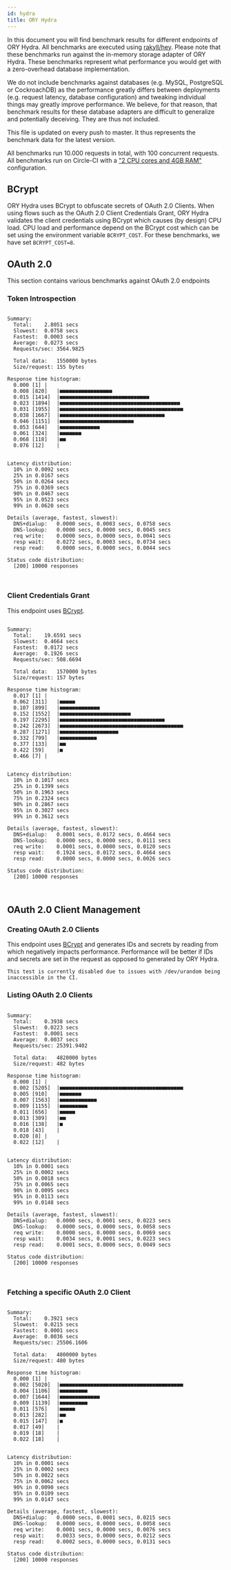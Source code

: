 ```yaml
---
id: hydra
title: ORY Hydra
---
```


In this document you will find benchmark results for different endpoints of ORY
Hydra. All benchmarks are executed using
[rakyll/hey](https://github.com/rakyll/hey). Please note that these benchmarks
run against the in-memory storage adapter of ORY Hydra. These benchmarks
represent what performance you would get with a zero-overhead database
implementation.

We do not include benchmarks against databases (e.g. MySQL, PostgreSQL or
CockroachDB) as the performance greatly differs between deployments (e.g.
request latency, database configuration) and tweaking individual things may
greatly improve performance. We believe, for that reason, that benchmark results
for these database adapters are difficult to generalize and potentially
deceiving. They are thus not included.

This file is updated on every push to master. It thus represents the benchmark
data for the latest version.

All benchmarks run 10.000 requests in total, with 100 concurrent requests. All
benchmarks run on Circle-CI with a
["2 CPU cores and 4GB RAM"](https://support.circleci.com/hc/en-us/articles/360000489307-Why-do-my-tests-take-longer-to-run-on-CircleCI-than-locally-)
configuration.

## BCrypt

ORY Hydra uses BCrypt to obfuscate secrets of OAuth 2.0 Clients. When using
flows such as the OAuth 2.0 Client Credentials Grant, ORY Hydra validates the
client credentials using BCrypt which causes (by design) CPU load. CPU load and
performance depend on the BCrypt cost which can be set using the environment
variable `BCRYPT_COST`. For these benchmarks, we have set `BCRYPT_COST=8`.

## OAuth 2.0

This section contains various benchmarks against OAuth 2.0 endpoints

### Token Introspection

```

Summary:
  Total:	2.8051 secs
  Slowest:	0.0758 secs
  Fastest:	0.0003 secs
  Average:	0.0273 secs
  Requests/sec:	3564.9825

  Total data:	1550000 bytes
  Size/request:	155 bytes

Response time histogram:
  0.000 [1]	|
  0.008 [820]	|■■■■■■■■■■■■■■■■■
  0.015 [1414]	|■■■■■■■■■■■■■■■■■■■■■■■■■■■■■
  0.023 [1894]	|■■■■■■■■■■■■■■■■■■■■■■■■■■■■■■■■■■■■■■■
  0.031 [1955]	|■■■■■■■■■■■■■■■■■■■■■■■■■■■■■■■■■■■■■■■■
  0.038 [1667]	|■■■■■■■■■■■■■■■■■■■■■■■■■■■■■■■■■■
  0.046 [1151]	|■■■■■■■■■■■■■■■■■■■■■■■■
  0.053 [644]	|■■■■■■■■■■■■■
  0.061 [324]	|■■■■■■■
  0.068 [118]	|■■
  0.076 [12]	|


Latency distribution:
  10% in 0.0092 secs
  25% in 0.0167 secs
  50% in 0.0264 secs
  75% in 0.0369 secs
  90% in 0.0467 secs
  95% in 0.0523 secs
  99% in 0.0620 secs

Details (average, fastest, slowest):
  DNS+dialup:	0.0000 secs, 0.0003 secs, 0.0758 secs
  DNS-lookup:	0.0000 secs, 0.0000 secs, 0.0045 secs
  req write:	0.0000 secs, 0.0000 secs, 0.0041 secs
  resp wait:	0.0272 secs, 0.0003 secs, 0.0734 secs
  resp read:	0.0000 secs, 0.0000 secs, 0.0044 secs

Status code distribution:
  [200]	10000 responses



```

### Client Credentials Grant

This endpoint uses [BCrypt](#bcrypt).

```

Summary:
  Total:	19.6591 secs
  Slowest:	0.4664 secs
  Fastest:	0.0172 secs
  Average:	0.1926 secs
  Requests/sec:	508.6694

  Total data:	1570000 bytes
  Size/request:	157 bytes

Response time histogram:
  0.017 [1]	|
  0.062 [311]	|■■■■■
  0.107 [899]	|■■■■■■■■■■■■■
  0.152 [1552]	|■■■■■■■■■■■■■■■■■■■■■■■
  0.197 [2295]	|■■■■■■■■■■■■■■■■■■■■■■■■■■■■■■■■■■
  0.242 [2673]	|■■■■■■■■■■■■■■■■■■■■■■■■■■■■■■■■■■■■■■■■
  0.287 [1271]	|■■■■■■■■■■■■■■■■■■■
  0.332 [799]	|■■■■■■■■■■■■
  0.377 [133]	|■■
  0.422 [59]	|■
  0.466 [7]	|


Latency distribution:
  10% in 0.1017 secs
  25% in 0.1399 secs
  50% in 0.1963 secs
  75% in 0.2324 secs
  90% in 0.2867 secs
  95% in 0.3027 secs
  99% in 0.3612 secs

Details (average, fastest, slowest):
  DNS+dialup:	0.0001 secs, 0.0172 secs, 0.4664 secs
  DNS-lookup:	0.0000 secs, 0.0000 secs, 0.0111 secs
  req write:	0.0001 secs, 0.0000 secs, 0.0120 secs
  resp wait:	0.1924 secs, 0.0172 secs, 0.4664 secs
  resp read:	0.0000 secs, 0.0000 secs, 0.0026 secs

Status code distribution:
  [200]	10000 responses



```

## OAuth 2.0 Client Management

### Creating OAuth 2.0 Clients

This endpoint uses [BCrypt](#bcrypt) and generates IDs and secrets by reading
from which negatively impacts performance. Performance will be better if IDs and
secrets are set in the request as opposed to generated by ORY Hydra.

```
This test is currently disabled due to issues with /dev/urandom being inaccessible in the CI.
```

### Listing OAuth 2.0 Clients

```

Summary:
  Total:	0.3938 secs
  Slowest:	0.0223 secs
  Fastest:	0.0001 secs
  Average:	0.0037 secs
  Requests/sec:	25391.9402

  Total data:	4820000 bytes
  Size/request:	482 bytes

Response time histogram:
  0.000 [1]	|
  0.002 [5205]	|■■■■■■■■■■■■■■■■■■■■■■■■■■■■■■■■■■■■■■■■
  0.005 [910]	|■■■■■■■
  0.007 [1563]	|■■■■■■■■■■■■
  0.009 [1155]	|■■■■■■■■■
  0.011 [656]	|■■■■■
  0.013 [309]	|■■
  0.016 [138]	|■
  0.018 [43]	|
  0.020 [8]	|
  0.022 [12]	|


Latency distribution:
  10% in 0.0001 secs
  25% in 0.0002 secs
  50% in 0.0018 secs
  75% in 0.0065 secs
  90% in 0.0095 secs
  95% in 0.0113 secs
  99% in 0.0148 secs

Details (average, fastest, slowest):
  DNS+dialup:	0.0000 secs, 0.0001 secs, 0.0223 secs
  DNS-lookup:	0.0000 secs, 0.0000 secs, 0.0058 secs
  req write:	0.0000 secs, 0.0000 secs, 0.0069 secs
  resp wait:	0.0034 secs, 0.0001 secs, 0.0223 secs
  resp read:	0.0001 secs, 0.0000 secs, 0.0049 secs

Status code distribution:
  [200]	10000 responses



```

### Fetching a specific OAuth 2.0 Client

```

Summary:
  Total:	0.3921 secs
  Slowest:	0.0215 secs
  Fastest:	0.0001 secs
  Average:	0.0036 secs
  Requests/sec:	25506.1606

  Total data:	4800000 bytes
  Size/request:	480 bytes

Response time histogram:
  0.000 [1]	|
  0.002 [5020]	|■■■■■■■■■■■■■■■■■■■■■■■■■■■■■■■■■■■■■■■■
  0.004 [1106]	|■■■■■■■■■
  0.007 [1644]	|■■■■■■■■■■■■■
  0.009 [1139]	|■■■■■■■■■
  0.011 [576]	|■■■■■
  0.013 [282]	|■■
  0.015 [147]	|■
  0.017 [49]	|
  0.019 [18]	|
  0.022 [18]	|


Latency distribution:
  10% in 0.0001 secs
  25% in 0.0002 secs
  50% in 0.0022 secs
  75% in 0.0062 secs
  90% in 0.0090 secs
  95% in 0.0109 secs
  99% in 0.0147 secs

Details (average, fastest, slowest):
  DNS+dialup:	0.0000 secs, 0.0001 secs, 0.0215 secs
  DNS-lookup:	0.0000 secs, 0.0000 secs, 0.0058 secs
  req write:	0.0001 secs, 0.0000 secs, 0.0076 secs
  resp wait:	0.0033 secs, 0.0000 secs, 0.0212 secs
  resp read:	0.0002 secs, 0.0000 secs, 0.0131 secs

Status code distribution:
  [200]	10000 responses



```
